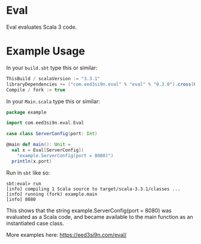 Eval
====

Eval evaluates Scala 3 code.

Example Usage
=============

In your `build.sbt` type this or similar:
```scala
ThisBuild / scalaVersion := "3.3.1"
libraryDependencies += ("com.eed3si9n.eval" % "eval" % "0.3.0").cross(CrossVersion.full)
Compile / fork := true
```


In your `Main.scala` type this or similar:
```scala
package example

import com.eed3si9n.eval.Eval

case class ServerConfig(port: Int)

@main def main(): Unit =
  val x = Eval[ServerConfig](
    "example.ServerConfig(port = 8080)")
  println(x.port)
```

Run in `sbt` like so:
```
sbt:eval> run
[info] compiling 1 Scala source to target/scala-3.3.1/classes ...
[info] running (fork) example.main
[info] 8080
```

This shows that the string example.ServerConfig(port = 8080) was evaluated as a Scala code, 
and became available to the main function as an instantiated case class.

More examples here: https://eed3si9n.com/eval/ 